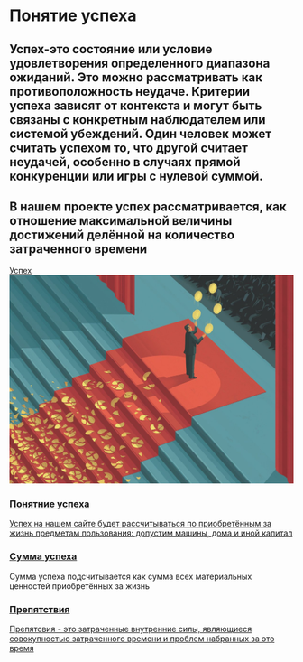 <html>
<head>
<title>Успех</title>
<link rel="stylesheet" href="css успеха.css">
</head>
<h1>Понятие успеха</h1>
<p><h2>Успех-это состояние или условие удовлетворения определенного диапазона ожиданий. Это можно рассматривать как противоположность неудаче. Критерии успеха зависят от контекста и могут быть связаны с конкретным наблюдателем или системой убеждений. Один человек может считать успехом то, что другой считает неудачей, особенно в случаях прямой конкуренции или игры с нулевой суммой.</h2></p>
<p><h2>В нашем проекте успех рассматривается, как отношение максимальной величины достижений делённой на количество затраченного времени</h2></p>
<a href="https://ru.wikipedia.org/wiki">Успех</a>
<img src="успех.jpg" alt="" class="image-border"/>
<div class="post-wrap">
<div class="post-item">
<div class="post-item-wrap">
<a href="" class="post-link">
<h3 class="post-title">Понятние успеха</h3>
<p class="post-content">Успех на нашем сайте будет рассчитываться по приобретённым за жизнь предметам пользования: допустим машины, дома и иной капитал</p>
</a>
</div>
</div>

<div class="post-item">
<div class="post-item-wrap">
<a href="" class="post-link">
<a href="2nd page"><h3 class="post-title">Сумма успеха</h3></a>
<p class="post-content">Сумма успеха подсчитывается как сумма всех материальных ценностей приобретённых за жизнь </p>
</a>
</div>
</div>

<div class="post-item">
<div class="post-item-wrap">
<a href="" class="post-link">
<h3 class="post-title">Препятствия</h3>
<p class="post-content">Препятсвия - это затраченные внутренние силы, являющиеся совокупностью затраченного времени и проблем набранных за это время</p>
</a>
</div>
</div>
</div>
</html>
